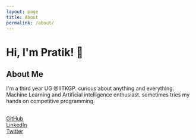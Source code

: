```yaml
---
layout: page
title: About
permalink: /about/
---
```



# Hi, I'm Pratik! 👋

## About Me
I'm a third year UG @IITKGP. 
curious about anything and everything. Machine Learning and Artificial intelligence enthusiast.
sometimes tries my hands on competitive programming.


## 
[GitHub](https://github.com/prrtk)   
[LinkedIn](https://www.linkedin.com/in/pratikchoudhury2021/)   
[Twitter](https://twitter.com/prtkchoudhury_) 
